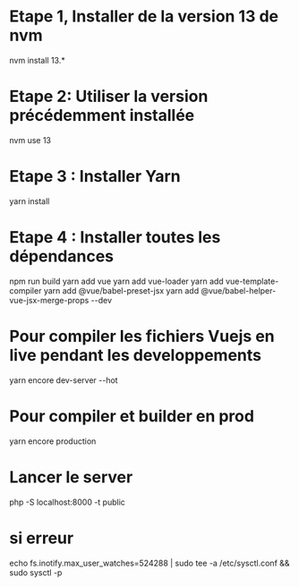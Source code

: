
# Etape 1, Installer de la version 13 de nvm
nvm install 13.*

# Etape 2: Utiliser la version précédemment installée
nvm use 13

# Etape 3 : Installer Yarn
yarn install

# Etape 4 : Installer toutes les dépendances
npm run build
yarn add vue
yarn add vue-loader
yarn add vue-template-compiler
yarn add @vue/babel-preset-jsx 
yarn add @vue/babel-helper-vue-jsx-merge-props --dev

# Pour compiler les fichiers Vuejs en live pendant les developpements
yarn encore dev-server --hot

# Pour compiler et builder en prod
yarn encore production

# Lancer le server
php -S localhost:8000 -t public

# si erreur 
echo fs.inotify.max_user_watches=524288 | sudo tee -a /etc/sysctl.conf && sudo sysctl -p